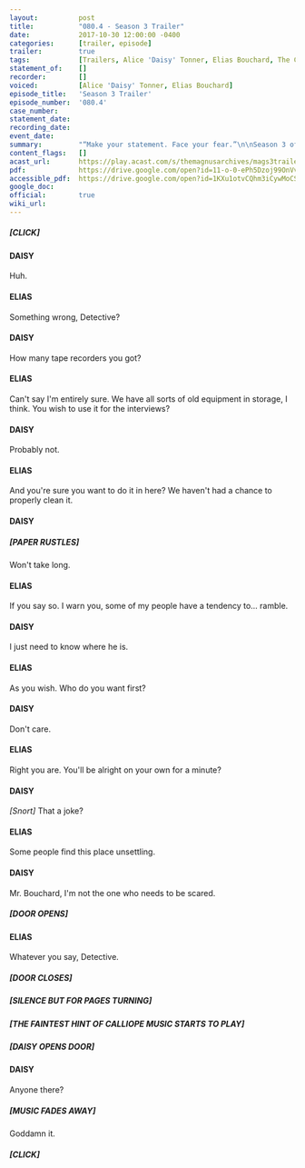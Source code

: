 ```yaml
---
layout:          post
title:           "080.4 - Season 3 Trailer"
date:            2017-10-30 12:00:00 -0400
categories:      [trailer, episode]
trailer:         true
tags:            [Trailers, Alice 'Daisy' Tonner, Elias Bouchard, The Calliaphone, Police, Music, The Stranger]
statement_of:    []
recorder:        []
voiced:          [Alice 'Daisy' Tonner, Elias Bouchard]
episode_title:   'Season 3 Trailer'
episode_number:  '080.4'
case_number:     
statement_date:  
recording_date:  
event_date:      
summary:         "“Make your statement. Face your fear.”\n\nSeason 3 of The Magnus Archives will commence on the 23rd November 2017.\n\nSee you soon."
content_flags:   []
acast_url:       https://play.acast.com/s/themagnusarchives/mags3trailer
pdf:             https://drive.google.com/open?id=11-o-0-ePh5Dzoj99OnVv785uGciq_5R0
accessible_pdf:  https://drive.google.com/open?id=1KXu1otvCQhm3iCywMoCS7nKVz0ZS-yZx
google_doc:      
official:        true
wiki_url:        
---
```



##### [CLICK]

#### DAISY

Huh.

#### ELIAS

Something wrong, Detective?

#### DAISY

How many tape recorders you got?

#### ELIAS

Can't say I'm entirely sure. We have all sorts of old equipment in storage, I think. You wish to use it for the interviews?

#### DAISY

Probably not.

#### ELIAS

And you're sure you want to do it in here? We haven't had a chance to properly clean it.

#### DAISY

##### [PAPER RUSTLES]

Won't take long.

#### ELIAS

If you say so. I warn you, some of my people have a tendency to... ramble.

#### DAISY

I just need to know where he is.

#### ELIAS

As you wish. Who do you want first?

#### DAISY

Don't care.

#### ELIAS

Right you are. You'll be alright on your own for a minute?

#### DAISY

_[Snort]_ That a joke?

#### ELIAS

Some people find this place unsettling.

#### DAISY

Mr. Bouchard, I'm not the one who needs to be scared.

##### [DOOR OPENS]

#### ELIAS

Whatever you say, Detective.

##### [DOOR CLOSES]

##### [SILENCE BUT FOR PAGES TURNING]

##### [THE FAINTEST HINT OF CALLIOPE MUSIC STARTS TO PLAY]

##### [DAISY OPENS DOOR]

#### DAISY

Anyone there?

##### [MUSIC FADES AWAY]

Goddamn it.

##### [CLICK]